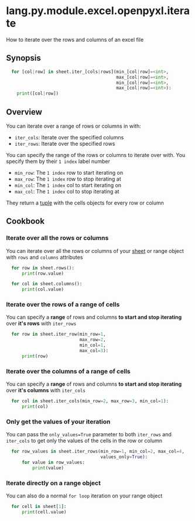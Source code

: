 # lang.py.module.excel.openpyxl.iterate

How to iterate over the rows and columns of an excel file

## Synopsis

```py
  for [col|row] in sheet.iter_[cols|rows](min_[col|row]=<int>,
                                          max_[col|row]=<int>,
                                          min_[col|row]=<int>,
                                          max_[col|row]=<int>):
    print([col|row])
```

## Overview

You can iterate over a range of rows or columns in with:

- `iter_cols`: Iterate over the specified columns
- `iter_rows`: Iterate over the specified rows

You can specify the range of the rows or columns to iterate over with. You
specify them by their `1 index` label number

- `min_row`: The `1 index` row to start iterating on
- `max_row`: The `1 index` row to stop iterating at
- `min_col`: The `1 index` col to start iterating on
- `max_col`: The `1 index` col to stop iterating at

They return a [tuple](./hsr4.md) with the cells objects for every row or column

## Cookbook

### Iterate over all the rows or columns

You can iterate over all the rows or columns of your [sheet](./tmox.md) or
range object with `rows` and `columns` attributes

```py
  for row in sheet.rows():
      print(row.value)

  for col in sheet.columns():
      print(col.value)
```

### Iterate over the rows of a range of cells

You can specify a **range** of rows and columns **to start and stop iterating**
over **it's rows** with `iter_rows`

```py
  for row in sheet.iter_row(min_row=1,
                            max_row=2,
                            min_col=1,
                            max_col=3):
      print(row)

```

### Iterate over the columns of a range of cells

You can specify a **range** of rows and columns **to start and stop iterating**
over **it's columns** with `iter_cols`

```py
  for col in sheet.iter_cols(min_row=2, max_row=3, min_col=1):
      print(col)
```

### Only get the values of your iteration

You can pass the `only_values=True` parameter to both `iter_rows` and
`iter_cols` to get only the values of the cells in the row or column

```py
  for row_values in sheet.iter_rows(min_row=1, min_col=2, max_col=4,
                                    values_only=True):
      for value in row_values:
          print(value)
```

### Iterate directly on a range object

You can also do a normal `for loop` iteration on your range object

```py
  for cell in sheet[1]:
      print(cell.value)
```
